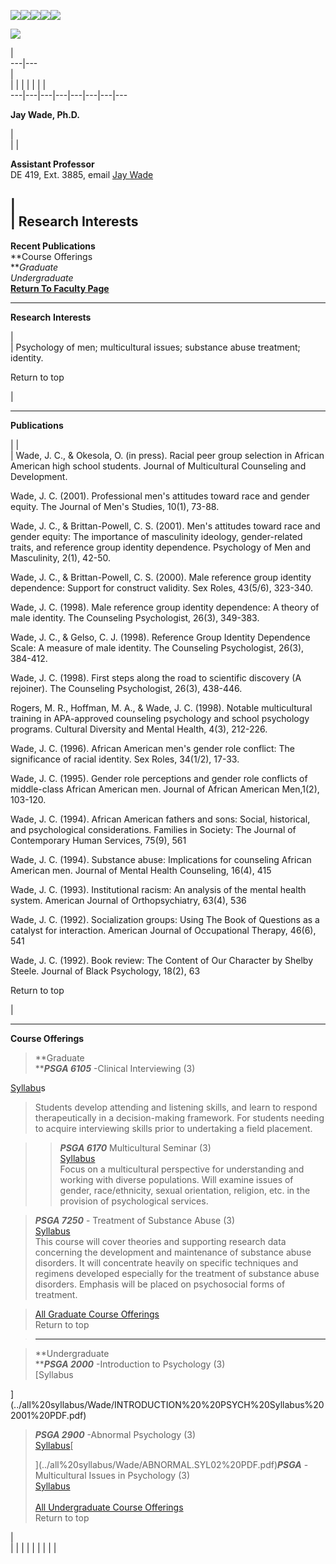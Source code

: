[![](../masthead/deptfaculty.gif)](fhome.html)[![](../masthead/graduate.gif)](../Graduate/graduate%20home%20page.html)[![](../masthead/undergraduate.gif)](../Undergraduate/undergrad%20home.html)[![](../masthead/research.gif)](../research/research%20homepage.html)[![](../masthead/home.gif)](../index.html)

![](../masthead/masthead-top.gif)

|  
---|---  
|  
|  |  |  |  |  |  |  
---|---|---|---|---|---|---|---  
  
**Jay Wade, Ph.D.**

|  
|  |  
  
**Assistant Professor**  
DE 419, Ext. 3885, email [Jay Wade](mailto:jwade@fordham.edu)

|  
| **Research Interests**  
---  
**Recent Publications**  
**Course Offerings  
**_Graduate  
Undergraduate_  
[**Return To Faculty Page**](fhome.html)  
  
* * *

**Research** **Interests**

|  
|  Psychology of men; multicultural issues; substance abuse treatment;
identity.

Return to top

|  
  
* * *

**Publications**

|  |  
|  Wade, J. C.,  & Okesola, O. (in press). Racial peer group selection in
African American high school students. Journal of Multicultural Counseling and
Development.  
  
Wade, J. C. (2001). Professional men's attitudes toward race and gender
equity. The Journal of Men's Studies, 10(1), 73-88.  
  
Wade, J. C., & Brittan-Powell, C. S. (2001). Men's attitudes toward race and
gender equity: The importance of masculinity ideology, gender-related traits,
and reference group identity dependence. Psychology of Men and Masculinity,
2(1), 42-50.  
  
Wade, J. C., & Brittan-Powell, C. S. (2000). Male reference group identity
dependence: Support for construct validity. Sex Roles, 43(5/6), 323-340.  
  
Wade, J. C. (1998). Male reference group identity dependence: A theory of male
identity. The Counseling Psychologist, 26(3), 349-383.  
  
Wade, J. C., & Gelso, C. J. (1998). Reference Group Identity Dependence Scale:
A measure of male identity. The Counseling Psychologist, 26(3), 384-412.  
  
Wade, J. C. (1998). First steps along the road to scientific discovery (A
rejoiner). The Counseling Psychologist, 26(3), 438-446.  
  
Rogers, M. R., Hoffman, M. A., & Wade, J. C. (1998). Notable multicultural
training in APA-approved counseling psychology and school psychology programs.
Cultural Diversity and Mental Health, 4(3), 212-226.  
  
Wade, J. C. (1996). African American men's gender role conflict: The
significance of racial identity. Sex Roles, 34(1/2), 17-33.  
  
Wade, J. C. (1995). Gender role perceptions and gender role conflicts of
middle-class African American men. Journal of African American Men,1(2),
103-120.  
  
Wade, J. C. (1994). African American fathers and sons: Social, historical, and
psychological considerations. Families in Society: The Journal of Contemporary
Human Services, 75(9), 561  
  
Wade, J. C. (1994). Substance abuse: Implications for counseling African
American men. Journal of Mental Health Counseling, 16(4), 415  
  
Wade, J. C. (1993). Institutional racism: An analysis of the mental health
system. American Journal of Orthopsychiatry, 63(4), 536  
  
Wade, J. C. (1992). Socialization groups: Using The Book of Questions as a
catalyst for interaction. American Journal of Occupational Therapy, 46(6), 541  
  
Wade, J. C. (1992). Book review: The Content of Our Character by Shelby
Steele. Journal of Black Psychology, 18(2), 63  

Return to top

|  
  
* * *

**Course Offerings**

> **Graduate  
>  ****_PSGA 6105_** -Clinical Interviewing (3)  
>
[Syllabu](../all%20syllabus/Wade/CLINICAL%20INTERVIEWING%20syllabus%202001PDF.pdf)s  
>  Students develop attending and listening skills, and learn to respond
therapeutically in a decision-making framework. For students needing to
acquire interviewing skills prior to undertaking a field placement.  
>

>

>> **_PSGA 6170_** Multicultural Seminar (3)  
>  [Syllabus  
>  ](../all%20syllabus/Wade/MC%20Therapy%20Syllabus2000%20PDF.pdf)Focus on a
multicultural perspective for understanding and working with diverse
populations. Will examine issues of gender, race/ethnicity, sexual
orientation, religion, etc. in the provision of psychological services.  
>

> **_PSGA 7250_** \- Treatment of Substance Abuse (3)  
>  [Syllabus](../all%20syllabus/Wade/SUBSTANCE%20ABUSE%20SYLLABUS01%20pdf.pdf)  
>  This course will cover theories and supporting research data concerning the
development and maintenance of substance abuse disorders. It will concentrate
heavily on specific techniques and regimens developed especially for the
treatment of substance abuse disorders. Emphasis will be placed on
psychosocial forms of treatment.  
>

> [All Graduate Course Offerings  
>  ](../coursedesc.html)Return to top  
>  
>  
>

>

> * * *

>

> **Undergraduate  
>  ****_PSGA 2000_** -Introduction to Psychology (3)  
>  [Syllabus  
>
](../all%20syllabus/Wade/INTRODUCTION%20%20PSYCH%20Syllabus%202001%20PDF.pdf)  
>  **_PSGA 2900_** -Abnormal Psychology (3)  
>  [Syllabus](../all%20syllabus/Wade/ABNORMAL.SYL99%20PDF.pdf)[  
>  
>  ](../all%20syllabus/Wade/ABNORMAL.SYL02%20PDF.pdf)**_PSGA_** -Multicultural
Issues in Psychology (3)  
>  [Syllabus  
>  ](../all%20syllabus/Wade/Multicultural%20Issues%20SYLLABUS%202001.pdf)  
>  [All Undergraduate Course Offerings  
>  ](../Undergraduate/u%20course%20descriptions.html)Return to top[  
>  ](../Undergraduate/u%20course%20descriptions.html)

|  
|  |  |  |  |  |  |  |  |

